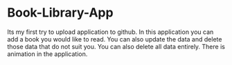 # Book-Library-App
Its my first try to upload application to github.
In this application you can add a book you would like to read.
You can also update the data and delete those data that do not suit you.
You can also delete all data entirely.
There is animation in the application.
